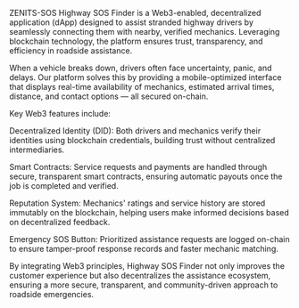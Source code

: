 ZENITS-SOS
Highway SOS Finder is a Web3-enabled, decentralized application (dApp) designed to assist stranded highway drivers by seamlessly connecting them with nearby, verified mechanics. Leveraging blockchain technology, the platform ensures trust, transparency, and efficiency in roadside assistance.

When a vehicle breaks down, drivers often face uncertainty, panic, and delays. Our platform solves this by providing a mobile-optimized interface that displays real-time availability of mechanics, estimated arrival times, distance, and contact options — all secured on-chain.

Key Web3 features include:

Decentralized Identity (DID): Both drivers and mechanics verify their identities using blockchain credentials, building trust without centralized intermediaries.

Smart Contracts: Service requests and payments are handled through secure, transparent smart contracts, ensuring automatic payouts once the job is completed and verified.

Reputation System: Mechanics' ratings and service history are stored immutably on the blockchain, helping users make informed decisions based on decentralized feedback.

Emergency SOS Button: Prioritized assistance requests are logged on-chain to ensure tamper-proof response records and faster mechanic matching.

By integrating Web3 principles, Highway SOS Finder not only improves the customer experience but also decentralizes the assistance ecosystem, ensuring a more secure, transparent, and community-driven approach to roadside emergencies.

